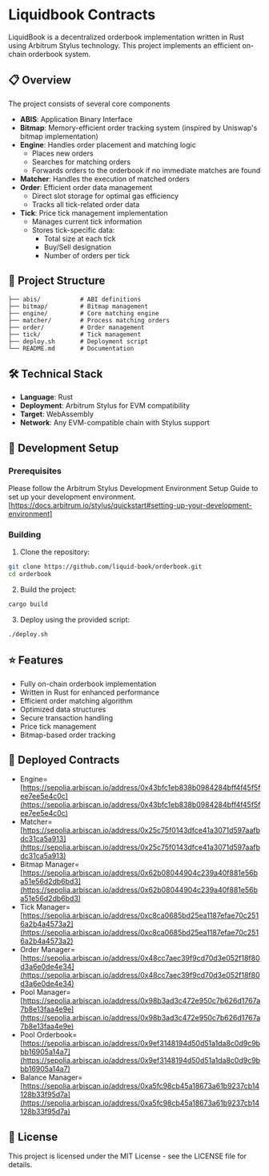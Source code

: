 # Liquidbook Contracts

LiquidBook is a decentralized orderbook implementation written in Rust using Arbitrum Stylus technology. This project implements an efficient on-chain orderbook system.

## 📋 Overview

The project consists of several core components

- **ABIS**: Application Binary Interface 
- **Bitmap**: Memory-efficient order tracking system (inspired by Uniswap's bitmap implementation)
- **Engine**: Handles order placement and matching logic
  - Places new orders
  - Searches for matching orders
  - Forwards orders to the orderbook if no immediate matches are found
- **Matcher**: Handles the execution of matched orders
- **Order**: Efficient order data management
  - Direct slot storage for optimal gas efficiency
  - Tracks all tick-related order data
- **Tick**: Price tick management implementation
  - Manages current tick information
  - Stores tick-specific data:
    - Total size at each tick
    - Buy/Sell designation
    - Number of orders per tick


## 📁 Project Structure

```
├── abis/           # ABI definitions
├── bitmap/         # Bitmap management
├── engine/         # Core matching engine
├── matcher/        # Process matching orders
├── order/          # Order management
├── tick/           # Tick management
├── deploy.sh       # Deployment script
└── README.md       # Documentation
```

## 🛠️ Technical Stack

- **Language**: Rust
- **Deployment**: Arbitrum Stylus for EVM compatibility
- **Target**: WebAssembly
- **Network**: Any EVM-compatible chain with Stylus support

## 🚀 Development Setup

### Prerequisites

Please follow the Arbitrum Stylus Development Environment Setup Guide to set up your development environment. [https://docs.arbitrum.io/stylus/quickstart#setting-up-your-development-environment]

### Building

1. Clone the repository:
```bash
git clone https://github.com/liquid-book/orderbook.git
cd orderbook
```

2. Build the project:
```bash
cargo build
```

3. Deploy using the provided script:
```bash
./deploy.sh
```

## ⭐ Features

- Fully on-chain orderbook implementation
- Written in Rust for enhanced performance
- Efficient order matching algorithm
- Optimized data structures
- Secure transaction handling
- Price tick management
- Bitmap-based order tracking


## 📍 Deployed Contracts

- Engine=[https://sepolia.arbiscan.io/address/0x43bfc1eb838b0984284bff4f45f5fee7ee5e4c0c](https://sepolia.arbiscan.io/address/0x43bfc1eb838b0984284bff4f45f5fee7ee5e4c0c)
- Matcher=[https://sepolia.arbiscan.io/address/0x25c75f0143dfce41a3071d597aafbdc31ca5a913](https://sepolia.arbiscan.io/address/0x25c75f0143dfce41a3071d597aafbdc31ca5a913)
- Bitmap Manager=[https://sepolia.arbiscan.io/address/0x62b08044904c239a40f881e56ba51e56d2db6bd3](https://sepolia.arbiscan.io/address/0x62b08044904c239a40f881e56ba51e56d2db6bd3)
- Tick Manager=[https://sepolia.arbiscan.io/address/0xc8ca0685bd25ea1187efae70c2516a2b4a4573a2](https://sepolia.arbiscan.io/address/0xc8ca0685bd25ea1187efae70c2516a2b4a4573a2)
- Order Manager=[https://sepolia.arbiscan.io/address/0x48cc7aec39f9cd70d3e052f18f80d3a6e0de4e34](https://sepolia.arbiscan.io/address/0x48cc7aec39f9cd70d3e052f18f80d3a6e0de4e34)
- Pool Manager=[https://sepolia.arbiscan.io/address/0x98b3ad3c472e950c7b626d1767a7b8e13faa4e9e](https://sepolia.arbiscan.io/address/0x98b3ad3c472e950c7b626d1767a7b8e13faa4e9e)
- Pool Orderbook=[https://sepolia.arbiscan.io/address/0x9ef3148194d50d51a1da8c0d9c9bbb16905a14a7](https://sepolia.arbiscan.io/address/0x9ef3148194d50d51a1da8c0d9c9bbb16905a14a7)
- Balance Manager=[https://sepolia.arbiscan.io/address/0xa5fc98cb45a18673a61b9237cb14128b33f95d7a](https://sepolia.arbiscan.io/address/0xa5fc98cb45a18673a61b9237cb14128b33f95d7a)

## 📜 License

This project is licensed under the MIT License - see the LICENSE file for details.